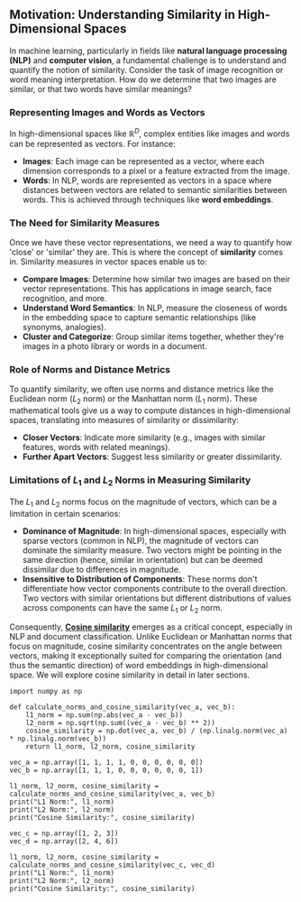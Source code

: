## Motivation: Understanding Similarity in High-Dimensional Spaces

In machine learning, particularly in fields like **natural language processing
(NLP)** and **computer vision**, a fundamental challenge is to understand and
quantify the notion of similarity. Consider the task of image recognition or
word meaning interpretation. How do we determine that two images are similar, or
that two words have similar meanings?

### Representing Images and Words as Vectors

In high-dimensional spaces like $\mathbb{R}^D$, complex entities like images and
words can be represented as vectors. For instance:

-   **Images**: Each image can be represented as a vector, where each dimension
    corresponds to a pixel or a feature extracted from the image.
-   **Words**: In NLP, words are represented as vectors in a space where
    distances between vectors are related to semantic similarities between
    words. This is achieved through techniques like **word embeddings**.

### The Need for Similarity Measures

Once we have these vector representations, we need a way to quantify how 'close'
or 'similar' they are. This is where the concept of **similarity** comes in.
Similarity measures in vector spaces enable us to:

-   **Compare Images**: Determine how similar two images are based on their
    vector representations. This has applications in image search, face
    recognition, and more.
-   **Understand Word Semantics**: In NLP, measure the closeness of words in the
    embedding space to capture semantic relationships (like synonyms,
    analogies).
-   **Cluster and Categorize**: Group similar items together, whether they're
    images in a photo library or words in a document.

### Role of Norms and Distance Metrics

To quantify similarity, we often use norms and distance metrics like the
Euclidean norm ($L_2$ norm) or the Manhattan norm ($L_1$ norm). These
mathematical tools give us a way to compute distances in high-dimensional
spaces, translating into measures of similarity or dissimilarity:

-   **Closer Vectors**: Indicate more similarity (e.g., images with similar
    features, words with related meanings).
-   **Further Apart Vectors**: Suggest less similarity or greater dissimilarity.

### Limitations of $L_1$ and $L_2$ Norms in Measuring Similarity

The $L_1$ and $L_2$ norms focus on the magnitude of vectors, which can be a
limitation in certain scenarios:

-   **Dominance of Magnitude**: In high-dimensional spaces, especially with
    sparse vectors (common in NLP), the magnitude of vectors can dominate the
    similarity measure. Two vectors might be pointing in the same direction
    (hence, similar in orientation) but can be deemed dissimilar due to
    differences in magnitude.
-   **Insensitive to Distribution of Components**: These norms don't
    differentiate how vector components contribute to the overall direction. Two
    vectors with similar orientations but different distributions of values
    across components can have the same $L_1$ or $L_2$ norm.

Consequently,
**[Cosine similarity](https://en.wikipedia.org/wiki/Cosine_similarity)** emerges
as a critical concept, especially in NLP and document classification. Unlike
Euclidean or Manhattan norms that focus on magnitude, cosine similarity
concentrates on the angle between vectors, making it exceptionally suited for
comparing the orientation (and thus the semantic direction) of word embeddings
in high-dimensional space. We will explore cosine similarity in detail in later
sections.

```{code-cell} ipython3
import numpy as np

def calculate_norms_and_cosine_similarity(vec_a, vec_b):
    l1_norm = np.sum(np.abs(vec_a - vec_b))
    l2_norm = np.sqrt(np.sum((vec_a - vec_b) ** 2))
    cosine_similarity = np.dot(vec_a, vec_b) / (np.linalg.norm(vec_a) * np.linalg.norm(vec_b))
    return l1_norm, l2_norm, cosine_similarity

vec_a = np.array([1, 1, 1, 1, 0, 0, 0, 0, 0, 0])
vec_b = np.array([1, 1, 1, 0, 0, 0, 0, 0, 0, 1])

l1_norm, l2_norm, cosine_similarity = calculate_norms_and_cosine_similarity(vec_a, vec_b)
print("L1 Norm:", l1_norm)
print("L2 Norm:", l2_norm)
print("Cosine Similarity:", cosine_similarity)

vec_c = np.array([1, 2, 3])
vec_d = np.array([2, 4, 6])

l1_norm, l2_norm, cosine_similarity = calculate_norms_and_cosine_similarity(vec_c, vec_d)
print("L1 Norm:", l1_norm)
print("L2 Norm:", l2_norm)
print("Cosine Similarity:", cosine_similarity)
```
